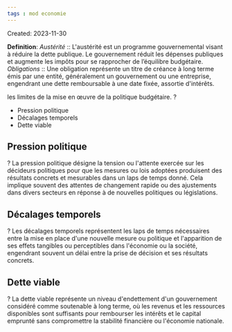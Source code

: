 ```yaml
---
tags : mod economie
---
```

Created: 2023-11-30

**Definition**:
*Austérité* :: L'austérité est un programme gouvernemental visant à réduire la dette publique. Le gouvernement réduit les dépenses publiques et augmente les impôts pour se rapprocher de l’équilibre budgétaire.
*Obligations* :: Une obligation représente un titre de créance à long terme émis par une entité, généralement un gouvernement ou une entreprise, engendrant une dette remboursable à une date fixée, assortie d'intérêts.

les limites de la mise en œuvre de la politique budgétaire.
?
-  Pression politique
-  Décalages temporels
-  Dette viable

## Pression politique
?
La pression politique désigne la tension ou l'attente exercée sur les décideurs politiques pour que les mesures ou lois adoptées produisent des résultats concrets et mesurables dans un laps de temps donné. Cela implique souvent des attentes de changement rapide ou des ajustements dans divers secteurs en réponse à de nouvelles politiques ou législations.

## Décalages temporels
?
Les décalages temporels représentent les laps de temps nécessaires entre la mise en place d'une nouvelle mesure ou politique et l'apparition de ses effets tangibles ou perceptibles dans l'économie ou la société, engendrant souvent un délai entre la prise de décision et ses résultats concrets.

## Dette viable
?
La dette viable représente un niveau d'endettement d'un gouvernement considéré comme soutenable à long terme, où les revenus et les ressources disponibles sont suffisants pour rembourser les intérêts et le capital emprunté sans compromettre la stabilité financière ou l'économie nationale.